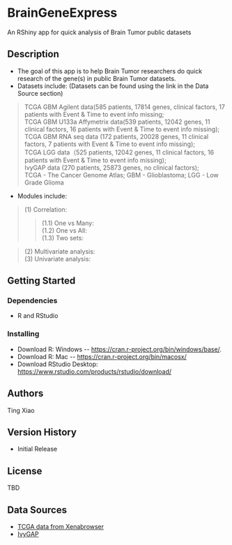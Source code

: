 # BrainGeneExpress

An RShiny app for quick analysis of Brain Tumor public datasets 

## Description

* The goal of this app is to help Brain Tumor researchers do quick research of the gene(s) in public Brain Tumor datasets.
* Datasets include: (Datasets can be found using the link in the Data Source section) 
> TCGA GBM Agilent data(585 patients, 17814 genes, clinical factors, 17 patients with Event & Time to event info missing; <br/>
> TCGA GBM U133a Affymetrix data(539 patients, 12042 genes, 11 clinical factors, 16 patients with Event & Time to event info missing); <br/>
> TCGA GBM RNA seq data (172 patients, 20028 genes, 11 clinical factors, 7 patients with Event & Time to event info missing); <br/>
> TCGA LGG  data（525 patients, 12042 genes, 11 clinical factors, 16 patients with Event & Time to event info missing); <br/>
> IvyGAP data (270 patients, 25873 genes, no clinical factors); <br/>
> TCGA - The Cancer Genome Atlas;  GBM - Glioblastoma; LGG - Low Grade Glioma<br/>
* Modules include: 
> (1) Correlation: <br/>
> > (1.1) One vs Many:<br/>
> > (1.2) One vs All:<br/>
> > (1.3) Two sets:<br/>

> (2) Multivariate analysis:<br/>
>(3) Univariate analysis: 



## Getting Started

### Dependencies

* R and RStudio

### Installing

* Download R: Windows -- https://cran.r-project.org/bin/windows/base/. 
* Download R: Mac -- https://cran.r-project.org/bin/macosx/
* Download RStudio Desktop: https://www.rstudio.com/products/rstudio/download/

## Authors

Ting Xiao

## Version History

* Initial Release

## License

TBD

## Data Sources
* [TCGA data from Xenabrowser](https://xenabrowser.net/datapages/?cohort=TCGA%20Glioblastoma%20(GBM)&removeHub=https%3A%2F%2Fxena.treehouse.gi.ucsc.edu%3A443)
* [IvyGAP](https://glioblastoma.alleninstitute.org/static/download.html)
